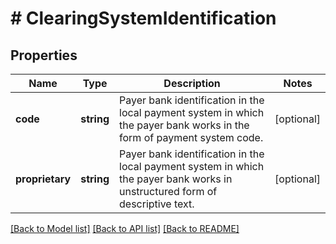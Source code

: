 # # ClearingSystemIdentification

## Properties

Name | Type | Description | Notes
------------ | ------------- | ------------- | -------------
**code** | **string** | Payer bank identification in the local payment system in which the payer bank works in the form of payment system code. | [optional]
**proprietary** | **string** | Payer bank identification in the local payment system in which the payer bank works in unstructured form of descriptive text. | [optional]

[[Back to Model list]](../../README.md#models) [[Back to API list]](../../README.md#endpoints) [[Back to README]](../../README.md)
